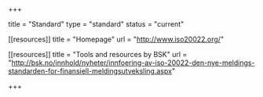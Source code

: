 +++

title = "Standard"
type = "standard"
status = "current"

[[resources]]
title = "Homepage"
url = "http://www.iso20022.org/"

[[resources]]
title = "Tools and resources by BSK"
url = "http://bsk.no/innhold/nyheter/innfoering-av-iso-20022-den-nye-meldings-standarden-for-finansiell-meldingsutveksling.aspx"

+++

